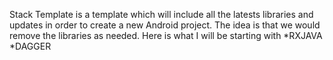 Stack Template is a template which will include all the latests libraries and updates in order to create a new Android project.
The idea is that we would remove the libraries as needed. 
Here is what I will be starting with
*RXJAVA
*DAGGER
